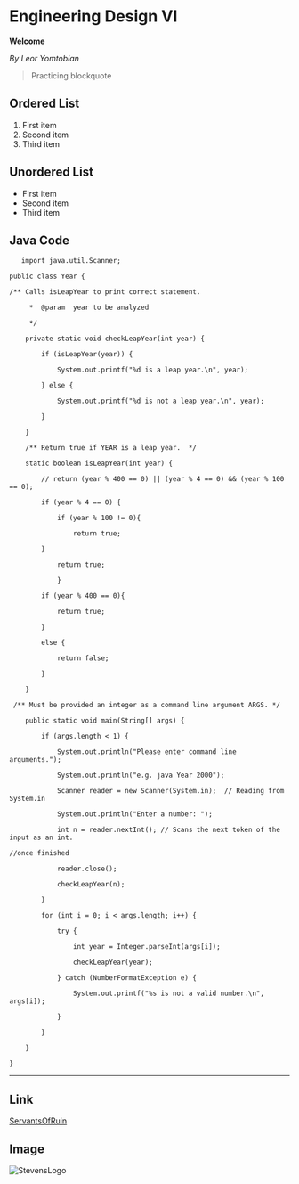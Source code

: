 # Engineering Design VI
**Welcome**

*By Leor Yomtobian*
>  Practicing blockquote
## Ordered List
1. First item
2. Second item
3. Third item
## Unordered List
- First item
- Second item
- Third item
## Java Code 
`	import java.util.Scanner;`

`public class Year {`

`/** Calls isLeapYear to print correct statement.`

`     *  @param  year to be analyzed`

`     */`

`    private static void checkLeapYear(int year) {`

`        if (isLeapYear(year)) {`

`            System.out.printf("%d is a leap year.\n", year);`

`        } else {`

`            System.out.printf("%d is not a leap year.\n", year);`

`        }`

`    }`

`    /** Return true if YEAR is a leap year.  */`

`    static boolean isLeapYear(int year) {`

`        // return (year % 400 == 0) || (year % 4 == 0) && (year % 100 == 0);`

`        if (year % 4 == 0) {`

`            if (year % 100 != 0){`

`                return true;`

`        }`

`            return true;`

`            }`

`        if (year % 400 == 0){`

`            return true;`

`        }`

`        else {`

`            return false;`

`        }`

`    }`

` /** Must be provided an integer as a command line argument ARGS. */`

`    public static void main(String[] args) {`

`        if (args.length < 1) {`

`            System.out.println("Please enter command line arguments.");`

`            System.out.println("e.g. java Year 2000");`

`            Scanner reader = new Scanner(System.in);  // Reading from System.in`

`            System.out.println("Enter a number: ");`

`            int n = reader.nextInt(); // Scans the next token of the input as an int.`

`//once finished`

`            reader.close();`

`            checkLeapYear(n);`

`        }`

`        for (int i = 0; i < args.length; i++) {`

`            try {`

`                int year = Integer.parseInt(args[i]);`

`                checkLeapYear(year);`

`            } catch (NumberFormatException e) {`

`                System.out.printf("%s is not a valid number.\n", args[i]);`

`            }`

`        }`

`    }`

`}`

---
## Link 
[ServantsOfRuin](https://www.servantsofruin.com)

## Image
![StevensLogo](https://github.com/LeorYom/Design-VI/assets/117100347/f84da33b-23ad-4f8b-9ea4-5bbbe9bed1bc)
















